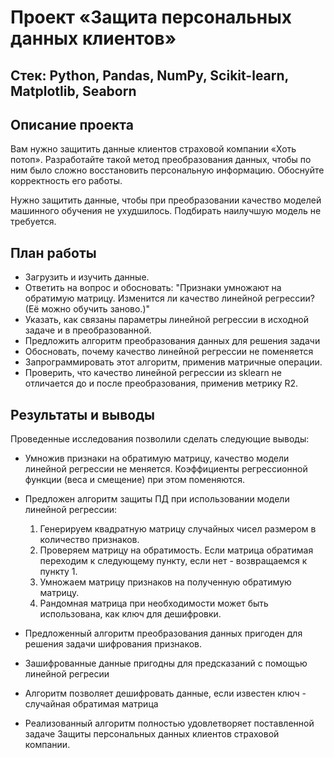 # Проект «Защита персональных данных клиентов»

## Стек: Python, Pandas, NumPy, Scikit-learn, Matplotlib, Seaborn

## Описание проекта

Вам нужно защитить данные клиентов страховой компании «Хоть потоп». Разработайте такой метод преобразования данных, чтобы по ним было сложно восстановить персональную информацию. Обоснуйте корректность его работы.

Нужно защитить данные, чтобы при преобразовании качество моделей машинного обучения не ухудшилось. Подбирать наилучшую модель не требуется.

## План работы

- Загрузить и изучить данные.
- Ответить на вопрос и обосновать: "Признаки умножают на обратимую матрицу. Изменится ли качество линейной регрессии? (Её можно обучить заново.)"
- Указать, как связаны параметры линейной регрессии в исходной задаче и в преобразованной.
- Предложить алгоритм преобразования данных для решения задачи
- Обосновать, почему качество линейной регрессии не поменяется
- Запрограммировать этот алгоритм, применив матричные операции.
- Проверить, что качество линейной регрессии из sklearn не отличается до и после преобразования, применив метрику R2.

## Результаты и выводы

Проведенные исследования позволили сделать следующие выводы:

- Умножив признаки на обратимую матрицу, качество модели линейной регрессии не меняется. Коэффициенты регрессионной функции (веса и смещение) при этом поменяются.
- Предложен алгоритм защиты ПД при использовании модели линейной регрессии:

  1. Генерируем квадратную матрицу случайных чисел размером в количество признаков.
  2. Проверяем матрицу на обратимость. Если матрица обратимая переходим к следующему пункту, если нет - возвращаемся к пункту 1.
  3. Умножаем матрицу признаков на полученную обратимую матрицу.
  4. Рандомная матрица при необходимости может быть использована, как ключ для дешифровки.

- Предложенный алгоритм преобразования данных пригоден для решения задачи шифрования признаков.
- Зашифрованные данные пригодны для предсказаний с помощью линейной регресии
- Алгоритм позволяет дешифровать данные, если известен ключ - случайная обратимая матрица
- Реализованный алгоритм полностью удовлетворяет поставленной задаче Защиты персональных данных клиентов страховой компании.
